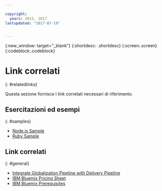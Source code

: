 ```yaml
---

copyright:
  years: 2015, 2017
lastupdated: "2017-07-19"


---
```


{:new_window: target="_blank"}
{:shortdesc: .shortdesc}
{:screen:.screen}
{:codeblock:.codeblock}

# Link correlati
{: #relatedlinks}

Questa sezione fornisce i link correlati necessari di riferimento. 

## Esercitazioni ed esempi
{: #samples}

* [Node.js Sample](https://github.com/IBM-Bluemix/gp-nodejs-sample)
* [Ruby Sample](https://github.com/IBM-Bluemix/gp-ruby-sample)

## Link correlati
{: #general}

* [Integrate Globalization Pipeline with Delivery Pipeline](https://hub.jazz.net/docs/deploy_ext/#globalize)
* [IBM Bluemix Pricing Sheet](https://www.ng.bluemix.net/#/pricing)
* [IBM Bluemix Prerequisites](https://developer.ibm.com/bluemix/support/#prereqs)
